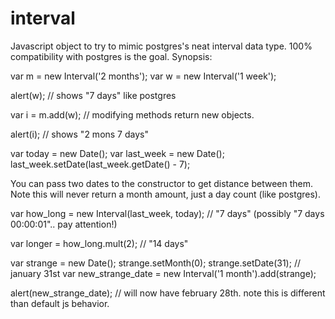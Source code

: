 interval
========

Javascript object to try to mimic postgres's neat interval data type. 100%
compatibility with postgres is the goal. Synopsis:

var m = new Interval('2 months');
var w = new Interval('1 week');

alert(w); // shows "7 days" like postgres

var i = m.add(w); // modifying methods return new objects.

alert(i); // shows "2 mons 7 days"

var today = new Date();
var last_week = new Date(); last_week.setDate(last_week.getDate() - 7);

You can pass two dates to the constructor to get distance between them.
Note this will never return a month amount, just a day count (like postgres).

var how_long = new Interval(last_week, today); // "7 days" (possibly "7 days 00:00:01".. pay attention!)

var longer = how_long.mult(2); // "14 days"

var strange = new Date();
strange.setMonth(0); strange.setDate(31); // january 31st
var new_strange_date = new Interval('1 month').add(strange);

alert(new_strange_date); // will now have february 28th.  note this is different than default js behavior.
